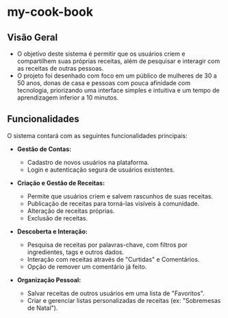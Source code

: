 # my-cook-book

## Visão Geral

* O objetivo deste sistema é permitir que os usuários criem e compartilhem suas próprias receitas, além de pesquisar e interagir com as receitas de outras pessoas.  
* O projeto foi desenhado com foco em um público de mulheres de 30 a 50 anos, donas de casa e pessoas com pouca afinidade com tecnologia, priorizando uma interface simples e intuitiva e um tempo de aprendizagem inferior a 10 minutos.

## Funcionalidades

O sistema contará com as seguintes funcionalidades principais:

* **Gestão de Contas:**
    * Cadastro de novos usuários na plataforma.
    * Login e autenticação segura de usuários existentes.

* **Criação e Gestão de Receitas:**
    * Permite que usuários criem e salvem rascunhos de suas receitas.
    * Publicação de receitas para torná-las visíveis à comunidade.
    * Alteração de receitas próprias.
    * Exclusão de receitas.

* **Descoberta e Interação:**
    * Pesquisa de receitas por palavras-chave, com filtros por ingredientes, tags e outros dados.
    * Interação com receitas através de "Curtidas" e Comentários.
    * Opção de remover um comentário já feito.

* **Organização Pessoal:**
    * Salvar receitas de outros usuários em uma lista de "Favoritos".
    * Criar e gerenciar listas personalizadas de receitas (ex: "Sobremesas de Natal").
